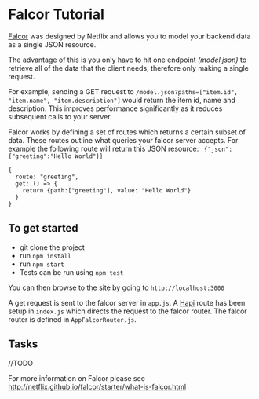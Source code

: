 # Falcor Tutorial

[Falcor](http://netflix.github.io/falcor/) was designed by Netflix and allows you to model your backend data as a single JSON resource.

The advantage of this is you only have to hit one endpoint <i>(model.json)</i> to retrieve all of the data that the client needs, therefore only making a single request.

For example, sending a GET request to ```/model.json?paths=["item.id", "item.name", "item.description"]``` would return the item id, name and description.
This improves performance significantly as it reduces subsequent calls to your server.

Falcor works by defining a set of routes which returns a certain subset of data. These routes outline what queries your falcor server accepts.
For example the following route will return this JSON resource: ``` {"json":{"greeting":"Hello World"}}```

```
{
  route: "greeting",
  get: () => {
    return {path:["greeting"], value: "Hello World"}
  }
}
```

## To get started

* git clone the project
* run `npm install`
* run `npm start`
* Tests can be run using `npm test`

You can then browse to the site by going to `http://localhost:3000`

A get request is sent to the falcor server in `app.js`. A [Hapi](https://github.com/hapijs/hapi) route has been setup in `index.js` which directs the request to the falcor router.
The falcor router is defined in `AppFalcorRouter.js`.

## Tasks

//TODO

For more information on Falcor please see http://netflix.github.io/falcor/starter/what-is-falcor.html
